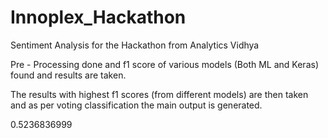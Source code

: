 # Innoplex_Hackathon
Sentiment Analysis for the Hackathon from Analytics Vidhya 

Pre - Processing done and f1 score of various models (Both ML and Keras) found and results are taken. 

The results with highest f1 scores (from different models) are then taken and as per voting classification the main output is generated.


0.5236836999
